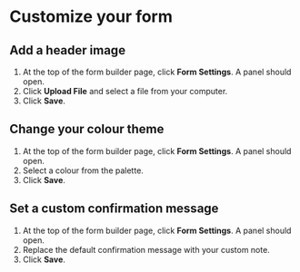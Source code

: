 # Customize your form

## Add a header image

1. At the top of the form builder page, click **Form Settings**. A panel should open.
2. Click **Upload File** and select a file from your computer.
3. Click **Save**.

## Change your colour theme

1. At the top of the form builder page, click **Form Settings**. A panel should open.
2. Select a colour from the palette.
3. Click **Save**.

## Set a custom confirmation message

1. At the top of the form builder page, click **Form Settings**. A panel should open.
2. Replace the default confirmation message with your custom note.
3. Click **Save**.
